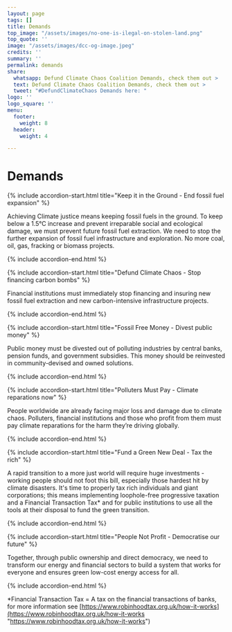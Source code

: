 ```yaml
---
layout: page
tags: []
title: Demands
top_image: "/assets/images/no-one-is-ilegal-on-stolen-land.png"
top_quote: ''
image: "/assets/images/dcc-og-image.jpeg"
credits: ''
summary: ''
permalink: demands
share:
  whatsapp: Defund Climate Chaos Coalition Demands, check them out >
  text: Defund Climate Chaos Coalition Demands, check them out >
  tweet: "#DefundClimateChaos Demands here: "
logo: ''
logo_square: ''
menu:
  footer:
    weight: 8
  header:
    weight: 4

---
```

# Demands

{% include accordion-start.html title="Keep it in the Ground - End fossil fuel expansion" %}

Achieving Climate justice means keeping fossil fuels in the ground. To keep below a 1.5°C increase and prevent irreparable social and ecological damage, we must prevent future fossil fuel extraction. We need to stop the further expansion of fossil fuel infrastructure and exploration. No more coal, oil, gas, fracking or biomass projects.

{% include accordion-end.html %}

{% include accordion-start.html title="Defund Climate Chaos - Stop financing carbon bombs" %}

Financial institutions must immediately stop financing and insuring new fossil fuel extraction and new carbon-intensive infrastructure projects.

{% include accordion-end.html %}

{% include accordion-start.html title="Fossil Free Money - Divest public money" %}

Public money must be divested out of polluting industries by central banks, pension funds, and government subsidies. This money should be reinvested in community-devised and owned solutions.

{% include accordion-end.html %}

{% include accordion-start.html title="Polluters Must Pay - Climate reparations now" %}

People worldwide are already facing major loss and damage due to climate chaos. Polluters, financial institutions and those who profit from them must pay climate reparations for the harm they’re driving globally.

{% include accordion-end.html %}

{% include accordion-start.html title="Fund a Green New Deal - Tax the rich" %}

A rapid transition to a more just world will require huge investments - working people should not foot this bill, especially those hardest hit by climate disasters. It's time to properly tax rich individuals and giant corporations; this means implementing loophole-free progressive taxation and a Financial Transaction Tax* and for public institutions to use all the tools at their disposal to fund the green transition.

{% include accordion-end.html %}

{% include accordion-start.html title="People Not Profit - Democratise our future" %}

Together, through public ownership and direct democracy, we need to transform our energy and financial sectors to build a system that works for everyone and ensures green low-cost energy access for all.

{% include accordion-end.html %}

\*Financial Transaction Tax = A tax on the financial transactions of banks, for more information see [https://www.robinhoodtax.org.uk/how-it-works](https://www.robinhoodtax.org.uk/how-it-works "https://www.robinhoodtax.org.uk/how-it-works")
